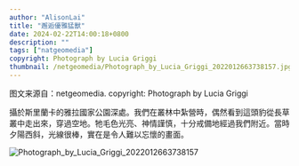 ```yaml
---
author: "AlisonLai"
title: "邂逅優雅猛獸"
date: 2024-02-22T14:00:18+0800
description: ""
tags: ["natgeomedia"]
copyright: Photograph by Lucia Griggi
thumbnail: /netgeomedia/Photograph_by_Lucia_Griggi_2022012663738157.jpg
---
```

图文来源自：netgeomedia.  copyright: Photograph by Lucia Griggi

攝於斯里蘭卡的雅拉國家公園深處。我們在叢林中紮營時，偶然看到這頭豹從長草叢中走出來，穿過空地。牠毛色光亮、神情謹慎，十分戒備地經過我們附近。當時夕陽西斜，光線很棒，實在是令人難以忘懷的畫面。

![Photograph_by_Lucia_Griggi_2022012663738157](/netgeomedia/Photograph_by_Lucia_Griggi_2022012663738157.jpg)